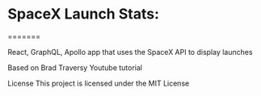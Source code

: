 # SpaceX Launch Stats:
=======

React, GraphQL, Apollo app that uses the SpaceX API to display launches

Based on Brad Traversy Youtube tutorial

License
This project is licensed under the MIT License
